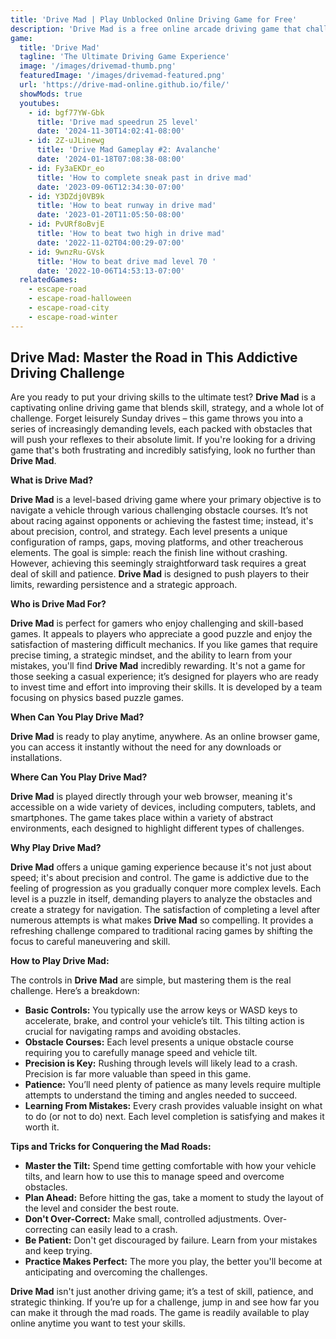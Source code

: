 ```yaml
---
title: 'Drive Mad | Play Unblocked Online Driving Game for Free'
description: 'Drive Mad is a free online arcade driving game that challenges players with increasingly difficult levels and obstacles. Play Drive Mad unblocked in your browser and test your driving skills through intense courses.'
game:
  title: 'Drive Mad'
  tagline: 'The Ultimate Driving Game Experience'
  image: '/images/drivemad-thumb.png'
  featuredImage: '/images/drivemad-featured.png'
  url: 'https://drive-mad-online.github.io/file/'
  showMods: true
  youtubes:
    - id: bgf77YW-Gbk
      title: 'Drive mad speedrun 25 level'
      date: '2024-11-30T14:02:41-08:00'
    - id: 2Z-uJLinewg
      title: 'Drive Mad Gameplay #2: Avalanche'
      date: '2024-01-18T07:08:38-08:00'
    - id: Fy3aEKDr_eo
      title: 'How to complete sneak past in drive mad'
      date: '2023-09-06T12:34:30-07:00'
    - id: Y3DZdj0VB9k
      title: 'How to beat runway in drive mad'
      date: '2023-01-20T11:05:50-08:00'
    - id: PvURf8oBvjE
      title: 'How to beat two high in drive mad'
      date: '2022-11-02T04:00:29-07:00'
    - id: 9wnzRu-GVsk
      title: 'How to beat drive mad level 70 '
      date: '2022-10-06T14:53:13-07:00'
  relatedGames:
    - escape-road
    - escape-road-halloween
    - escape-road-city
    - escape-road-winter
---
```


## Drive Mad: Master the Road in This Addictive Driving Challenge

Are you ready to put your driving skills to the ultimate test? **Drive Mad** is a captivating online driving game that blends skill, strategy, and a whole lot of challenge. Forget leisurely Sunday drives – this game throws you into a series of increasingly demanding levels, each packed with obstacles that will push your reflexes to their absolute limit. If you're looking for a driving game that's both frustrating and incredibly satisfying, look no further than **Drive Mad**.

**What is Drive Mad?**

**Drive Mad** is a level-based driving game where your primary objective is to navigate a vehicle through various challenging obstacle courses. It’s not about racing against opponents or achieving the fastest time; instead, it's about precision, control, and strategy. Each level presents a unique configuration of ramps, gaps, moving platforms, and other treacherous elements. The goal is simple: reach the finish line without crashing. However, achieving this seemingly straightforward task requires a great deal of skill and patience. **Drive Mad** is designed to push players to their limits, rewarding persistence and a strategic approach.

**Who is Drive Mad For?**

**Drive Mad** is perfect for gamers who enjoy challenging and skill-based games. It appeals to players who appreciate a good puzzle and enjoy the satisfaction of mastering difficult mechanics. If you like games that require precise timing, a strategic mindset, and the ability to learn from your mistakes, you'll find **Drive Mad** incredibly rewarding. It's not a game for those seeking a casual experience; it’s designed for players who are ready to invest time and effort into improving their skills. It is developed by a team focusing on physics based puzzle games.

**When Can You Play Drive Mad?**

**Drive Mad** is ready to play anytime, anywhere. As an online browser game, you can access it instantly without the need for any downloads or installations.

**Where Can You Play Drive Mad?**

**Drive Mad** is played directly through your web browser, meaning it's accessible on a wide variety of devices, including computers, tablets, and smartphones. The game takes place within a variety of abstract environments, each designed to highlight different types of challenges.

**Why Play Drive Mad?**

**Drive Mad** offers a unique gaming experience because it's not just about speed; it's about precision and control. The game is addictive due to the feeling of progression as you gradually conquer more complex levels. Each level is a puzzle in itself, demanding players to analyze the obstacles and create a strategy for navigation. The satisfaction of completing a level after numerous attempts is what makes **Drive Mad** so compelling. It provides a refreshing challenge compared to traditional racing games by shifting the focus to careful maneuvering and skill.

**How to Play Drive Mad:**

The controls in **Drive Mad** are simple, but mastering them is the real challenge. Here’s a breakdown:

*   **Basic Controls:** You typically use the arrow keys or WASD keys to accelerate, brake, and control your vehicle’s tilt. This tilting action is crucial for navigating ramps and avoiding obstacles.
*   **Obstacle Courses:** Each level presents a unique obstacle course requiring you to carefully manage speed and vehicle tilt.
*   **Precision is Key:** Rushing through levels will likely lead to a crash. Precision is far more valuable than speed in this game.
*   **Patience:** You’ll need plenty of patience as many levels require multiple attempts to understand the timing and angles needed to succeed.
*   **Learning From Mistakes:** Every crash provides valuable insight on what to do (or not to do) next. Each level completion is satisfying and makes it worth it.

**Tips and Tricks for Conquering the Mad Roads:**

*   **Master the Tilt:** Spend time getting comfortable with how your vehicle tilts, and learn how to use this to manage speed and overcome obstacles.
*   **Plan Ahead:** Before hitting the gas, take a moment to study the layout of the level and consider the best route.
*   **Don't Over-Correct:** Make small, controlled adjustments. Over-correcting can easily lead to a crash.
*   **Be Patient:** Don't get discouraged by failure. Learn from your mistakes and keep trying.
*   **Practice Makes Perfect:** The more you play, the better you'll become at anticipating and overcoming the challenges.

**Drive Mad** isn't just another driving game; it’s a test of skill, patience, and strategic thinking. If you’re up for a challenge, jump in and see how far you can make it through the mad roads. The game is readily available to play online anytime you want to test your skills.
